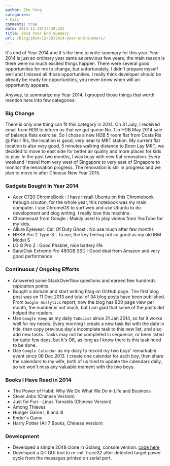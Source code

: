 ```yaml
---
author: Zhu Yong
categories: 
- misc
comments: true
date: 2014-12-29T17:39:25Z
title: 2014 Year End Summary
url: /blog/2014/12/29/2014-year-end-summary/
---
```


It's end of Year 2014 and it's the time to write summary for this year. Year 2014 is just an ordinary year same as previous few years, the main reason is there were no much excited things happen. There were several good opportunities for me to change, but unfortunately, I didn't prepare myself well and I missed all those opportunities. I really think developer should be already be ready for opportunities, you never know when will an opportunity appears. 

Anyway, to summarize my Year 2014, I grouped those things that worth mention here into few categories:

### Big Change

There is only one thing can fit this category in 2014. On 31 July, I received email from HDB to inform us that we got queue No. 1 in HDB May 2014 sale of balance flats exercise. So I chose a new HDB 5 room flat from Costa Ris @ Pasir Ris, the location is good, very near to MRT station. My current flat location is also very good, 5 minutes walking distance to Boon Lay MRT, we decided to move to east side for better air quality and more places for kids to play. In the past two months, I was busy with new flat renovation. Every weekend I travel from very west of Singapore to very east of Singapore to monitor the renovation progress. The renovation is still in progress and we plan to move in after Chinese New Year 2015. 


### Gadgets Bought In Year 2014

* Acer C720 ChromeBook : I have install Ubuntu on this Chromebook through crouton, for the whole year, this notebook was my main computer. I use ChromeOS to surf web and use Ubuntu to do development and blog writing. I really love this machine.
* Chromecast from Google : Mainly used to play videos from YouTube for my kids.
* Allure Eyewear: Call Of Duty Ghost : No use much after few months
* HHKB Pro 2 Type-S : To me, the key feeling not so good as my old IBM Model S
* LG G Pro 2 : Good Phablet, nice battery life
* SandDisk Extreme Pro 480GB SSD : Good deal from Amazon and very good performance


### Continuous / Ongoing Efforts 

* Answered some StackOverflow questions and earned few hundreds reputation points. 
* Bought a domain and start writing blog on GitHub page. The first blog post was on 11 Dec 2013 and total of 34 blog posts have been published. From `Google Analytics` report, now the blog has 800 page view per month, the number is not much, but I am glad that some of the posts did helped the readers.
* Use `Google Keep` as my daily `ToDoList` since 21 Jan 2014, so far it works well for my needs. Every morning I create a new task list with the date in title, then copy previous day's incomplete task to this new list, and also add new tasks. Tasks may not be completed in sequence, or been listed for quite few days, but it's OK, as long as I know there is this task need to be done.
* Use `Google Calendar` as my diary to record my two boys' remarkable event since 06 Dec 2013. I create one calendar for each boy, then share the calendars to my wife, both of us tried to update the calendars daily, so we won't miss any valuable moment with the two boys. 

### Books I Have Read in 2014

* The Power of Habit: Why We Do What We Do in Life and Business 
* Steve Jobs (Chinese Version)
* Just for Fun - Linus Torvalds (Chinese Version)
* Among Thieves 
* Hunger Game I, II and III
* Ender's Game
* Harry Potter (All 7 Books, Chinese Version)

### Development

* Developed a simple 2048 clone in Golang, console version. [code here](https://github.com/yongzhy/2048-console) 
* Developed a QT GUI tool to re-init Trace32 after detected target power cycle from the messages printed on serial port.


